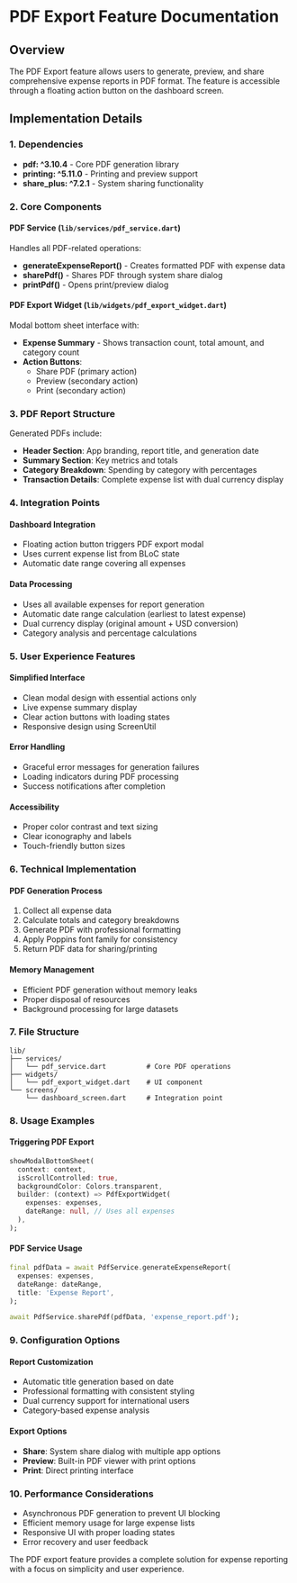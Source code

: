 # PDF Export Feature Documentation

## Overview
The PDF Export feature allows users to generate, preview, and share comprehensive expense reports in PDF format. The feature is accessible through a floating action button on the dashboard screen.

## Implementation Details

### 1. Dependencies
- **pdf: ^3.10.4** - Core PDF generation library
- **printing: ^5.11.0** - Printing and preview support
- **share_plus: ^7.2.1** - System sharing functionality

### 2. Core Components

#### PDF Service (`lib/services/pdf_service.dart`)
Handles all PDF-related operations:
- **generateExpenseReport()** - Creates formatted PDF with expense data
- **sharePdf()** - Shares PDF through system share dialog
- **printPdf()** - Opens print/preview dialog

#### PDF Export Widget (`lib/widgets/pdf_export_widget.dart`)
Modal bottom sheet interface with:
- **Expense Summary** - Shows transaction count, total amount, and category count
- **Action Buttons**:
  - Share PDF (primary action)
  - Preview (secondary action)
  - Print (secondary action)

### 3. PDF Report Structure
Generated PDFs include:
- **Header Section**: App branding, report title, and generation date
- **Summary Section**: Key metrics and totals
- **Category Breakdown**: Spending by category with percentages
- **Transaction Details**: Complete expense list with dual currency display

### 4. Integration Points

#### Dashboard Integration
- Floating action button triggers PDF export modal
- Uses current expense list from BLoC state
- Automatic date range covering all expenses

#### Data Processing
- Uses all available expenses for report generation
- Automatic date range calculation (earliest to latest expense)
- Dual currency display (original amount + USD conversion)
- Category analysis and percentage calculations

### 5. User Experience Features

#### Simplified Interface
- Clean modal design with essential actions only
- Live expense summary display
- Clear action buttons with loading states
- Responsive design using ScreenUtil

#### Error Handling
- Graceful error messages for generation failures
- Loading indicators during PDF processing
- Success notifications after completion

#### Accessibility
- Proper color contrast and text sizing
- Clear iconography and labels
- Touch-friendly button sizes

### 6. Technical Implementation

#### PDF Generation Process
1. Collect all expense data
2. Calculate totals and category breakdowns
3. Generate PDF with professional formatting
4. Apply Poppins font family for consistency
5. Return PDF data for sharing/printing

#### Memory Management
- Efficient PDF generation without memory leaks
- Proper disposal of resources
- Background processing for large datasets

### 7. File Structure
```
lib/
├── services/
│   └── pdf_service.dart          # Core PDF operations
├── widgets/
│   └── pdf_export_widget.dart    # UI component
└── screens/
    └── dashboard_screen.dart     # Integration point
```

### 8. Usage Examples

#### Triggering PDF Export
```dart
showModalBottomSheet(
  context: context,
  isScrollControlled: true,
  backgroundColor: Colors.transparent,
  builder: (context) => PdfExportWidget(
    expenses: expenses,
    dateRange: null, // Uses all expenses
  ),
);
```

#### PDF Service Usage
```dart
final pdfData = await PdfService.generateExpenseReport(
  expenses: expenses,
  dateRange: dateRange,
  title: 'Expense Report',
);

await PdfService.sharePdf(pdfData, 'expense_report.pdf');
```

### 9. Configuration Options

#### Report Customization
- Automatic title generation based on date
- Professional formatting with consistent styling
- Dual currency support for international users
- Category-based expense analysis

#### Export Options
- **Share**: System share dialog with multiple app options
- **Preview**: Built-in PDF viewer with print options
- **Print**: Direct printing interface

### 10. Performance Considerations
- Asynchronous PDF generation to prevent UI blocking
- Efficient memory usage for large expense lists
- Responsive UI with proper loading states
- Error recovery and user feedback

The PDF export feature provides a complete solution for expense reporting with a focus on simplicity and user experience. 